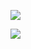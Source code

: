 <!--START_SECTION:waka-->
<!--END_SECTION:waka-->

![](https://github-readme-stats.ykrazy.top/api?username=shenlye&show_icons=true&include_all_commits=true&hide=contribs&theme=github_dark_dimmed&rank_icon=github)

![](https://github-readme-stats.ykrazy.top/api/wakatime?username=shenlyy&theme=github_dark_dimmed)
